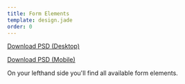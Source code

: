```yaml
---
title: Form Elements
template: design.jade
order: 0
---
```


<a href="../psd/AXA_forms_desktop.psd" class="download download--desktop" >Download PSD (Desktop)</a>

<a href="../psd/AXA_forms_mobile.psd" class="download download--mobile" >Download PSD (Mobile)</a>

On your lefthand side you'll find all available form elements.
<!-- Copyright AXA Versicherungen AG 2015 -->
